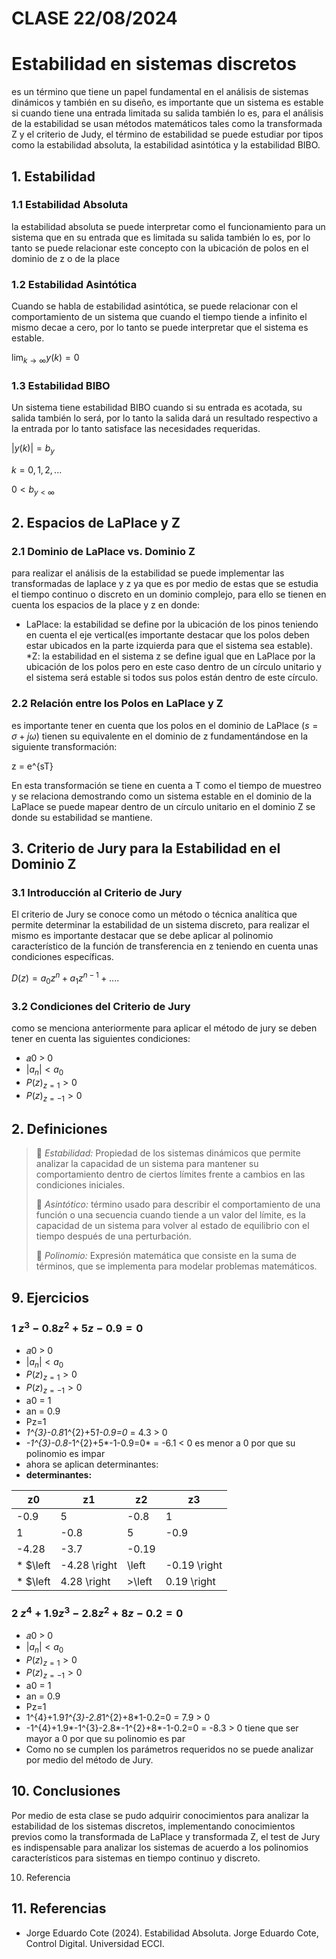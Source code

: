 # CLASE 22/08/2024
# Estabilidad en sistemas discretos
es un término que tiene un papel fundamental en el análisis de sistemas dinámicos y también en su diseño, es importante que un sistema es estable si cuando tiene una entrada limitada su salida también lo es, para el análisis de la estabilidad se usan métodos matemáticos tales como la transformada Z y el criterio de Judy, el término de estabilidad se puede estudiar por tipos como la estabilidad absoluta, la estabilidad asintótica y la estabilidad BIBO.
## 1. Estabilidad
### 1.1 Estabilidad Absoluta
la estabilidad absoluta se puede interpretar como el funcionamiento para un sistema que en su entrada que es limitada su salida también lo es, por lo tanto se puede relacionar este concepto con la ubicación de polos en el dominio de z o de la place 

### 1.2 Estabilidad Asintótica
Cuando se habla de estabilidad asintótica, se puede relacionar con el comportamiento de un sistema que cuando el tiempo tiende a infinito el mismo decae a cero, por lo tanto se puede interpretar que el sistema es estable.

$\lim_{k \to \infty }y\left( k \right)=0$

### 1.3 Estabilidad BIBO
Un sistema tiene estabilidad BIBO cuando si su entrada es acotada, su salida también lo será, por lo tanto la salida dará un resultado respectivo a la entrada por lo tanto satisface las necesidades requeridas.

$\left| y\left( k \right) \right| = b_{y}$

$k = 0,1,2,...$

$0< b_{y< \infty}$

## 2. Espacios de LaPlace y Z

### 2.1 Dominio de LaPlace vs. Dominio Z

para realizar el análisis de la estabilidad se puede implementar las transformadas de laplace y z ya que es por medio de estas que se estudia el tiempo continuo o discreto en un dominio complejo, para ello se tienen en cuenta los espacios de la place y z en donde:

* LaPlace: la estabilidad se define por la ubicación de los pinos teniendo en cuenta el eje vertical(es importante destacar que los polos deben estar ubicados en la parte izquierda para que el sistema sea estable).
*Z: la estabilidad en el sistema z se define igual que en LaPlace por la ubicación de los polos pero en este caso dentro de un círculo unitario y el sistema será estable si todos sus polos están dentro de este círculo.
 
### 2.2 Relación entre los Polos en LaPlace y Z
es importante tener en cuenta que los polos en el dominio de LaPlace  ($s = \sigma + j\omega$) tienen su equivalente en el dominio de z fundamentándose en la siguiente transformación:

z = e^{sT}

En esta transformación se tiene en cuenta a T como el tiempo de muestreo y se relaciona demostrando como un sistema estable en el dominio de la LaPlace se puede mapear dentro de un círculo unitario en el dominio Z se donde su estabilidad se  mantiene.

## 3. Criterio de Jury para la Estabilidad en el Dominio Z 

### 3.1 Introducción al Criterio de Jury
El criterio de Jury se conoce como un método o técnica analítica que permite determinar la estabilidad de un sistema discreto, para realizar el mismo es importante destacar que se debe aplicar al polinomio característico de la función de transferencia en z teniendo en cuenta unas condiciones específicas.

$D\left( z \right)=a_{0}z^{n}+a_{1}z^{n-1}+....$
### 3.2 Condiciones del Criterio de Jury
como se menciona anteriormente para aplicar el método de jury se deben tener en cuenta las siguientes condiciones:

* 𝑎0 > 0
* $\left| a_{n} \right|< a_{0}$
* $P\left( z \right)_{z=1}> 0$
* $P\left( z \right)_{z=-1}> 0$

## 2. Definiciones
>🔑 *Estabilidad:* Propiedad de los sistemas dinámicos que permite analizar la capacidad de un sistema para mantener su comportamiento dentro de ciertos límites frente a cambios en las condiciones iniciales.
>
>🔑 *Asintótico:* término usado para describir el comportamiento de una función o una secuencia cuando tiende a un valor del límite, es la capacidad de un sistema para volver al estado de equilibrio con el tiempo después de una perturbación.
>
>🔑 *Polinomio:* Expresión matemática que consiste en la suma de términos, que se implementa para modelar problemas matemáticos. 
>
## 9. Ejercicios

### 1 $z^{3}-0.8z^{2}+5z-0.9=0$
* 𝑎0 > 0 
* $\left| a_{n} \right|< a_{0}$
* $P\left( z \right)_{z=1}> 0$
* $P\left( z \right)_{z=-1}> 0$
* a0 = 1
* an = 0.9
* Pz=1  
* *1^{3}-0.8*1^{2}+5*1-0.9=0* = 4.3 > 0
* *-1^{3}-0.8*-1^{2}+5*-1-0.9=0* = -6.1 < 0 es menor a 0 por que su polinomio es impar
* ahora se aplican determinantes:
* **determinantes:**

| **z0** | **z1** |**z2** |**z3**|
|--------|--------|-------|------|
|  -0.9  |   5    | -0.8  |  1   |
|   1    |  -0.8  |   5   | -0.9 |
|  -4.28 |  -3.7  | -0.19 |
* $\left| -4.28 \right|\left| -0.19 \right|$
* $\left| 4.28 \right|>\left| 0.19 \right|$

### 2 $z^{4}+1.9z^{3}-2.8z^{2}+8z-0.2=0$
* 𝑎0 > 0 
* $\left| a_{n} \right|< a_{0}$
* $P\left( z \right)_{z=1}> 0$
* $P\left( z \right)_{z=-1}> 0$
* a0 = 1
* an = 0.9
* Pz=1
* 1^{4}+1.9*1^{3}-2.8*1^{2}+8*1-0.2=0 = 7.9 > 0
* -1^{4}+1.9*-1^{3}-2.8*-1^{2}+8*-1-0.2=0 = -8.3 > 0 tiene que ser mayor a 0 por que su polinomio es par
* Como no se cumplen los parámetros requeridos no se puede analizar por medio del método de Jury.

## 10. Conclusiones
Por medio de esta clase se pudo adquirir conocimientos para analizar la estabilidad de los sistemas discretos, implementando conocimientos previos como la transformada de LaPlace y transformada Z, el test de Jury es indispensable para analizar los sistemas de acuerdo a los polinomios característicos para sistemas en tiempo continuo y discreto.

10. Referencia
## 11. Referencias
* Jorge Eduardo Cote  (2024). Estabilidad Absoluta. Jorge Eduardo Cote, Control Digital. Universidad ECCI.



